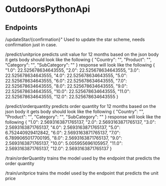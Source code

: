 # OutdoorsPythonApi

## Endpoints
/updateStar/{confirmation}"
Used to update the star scheme, needs confirmation just in case.

/predict/unitprice
predicts unit value for 12 months based on the json body it gets
body should look like the following
{
    "Country": "",
    "Product": "",
    "Category": "",
    "SubCategory": ""
}
response will look like the following
{
  "1.0": 22.525678634643555,
  "2.0": 22.525678634643555,
  "3.0": 22.525678634643555,
  "4.0": 22.525678634643555,
  "5.0": 22.525678634643555,
  "6.0": 22.525678634643555,
  "7.0": 22.525678634643555,
  "8.0": 22.525678634643555,
  "9.0": 22.525678634643555,
  "10.0": 22.525678634643555,
  "11.0": 22.525678634643555,
  "12.0": 22.525678634643555
}

/predict/orderquantity
predicts order quantity for 12 months based on the json body it gets
body should look like the following
{
    "Country": "",
    "Product": "",
    "Category": "",
    "SubCategory": ""
}
response will look like the following
{
  "1.0": 2.5693163871765137,
  "2.0": 2.5693163871765137,
  "3.0": 2.5693163871765137,
  "4.0": 2.5693163871765137,
  "5.0": 6.752440929412842,
  "6.0": 2.5693163871765137,
  "7.0": 6.7899065017700195,
  "8.0": 2.5693163871765137,
  "9.0": 2.5693163871765137,
  "10.0": 5.005955696105957,
  "11.0": 2.5693163871765137,
  "12.0": 2.5693163871765137
}

/train/orderQuantity
trains the model used by the endpoint that predicts the order quantity

/train/unitprice
trains the model used by the endpoint that predicts the unit price
